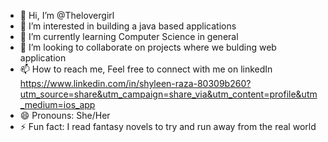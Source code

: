 - 👋 Hi, I’m @Thelovergirl
- 👀 I’m interested in building a java based applications 
- 🌱 I’m currently learning Computer Science in general
- 💞️ I’m looking to collaborate on projects where we bulding web application
- 📫 How to reach me, Feel free to connect with me on linkedIn https://www.linkedin.com/in/shyleen-raza-80309b260?utm_source=share&utm_campaign=share_via&utm_content=profile&utm_medium=ios_app
- 😄 Pronouns: She/Her
- ⚡ Fun fact: I read fantasy novels to try and run away from the real world

<!---
Thelovergirl/Thelovergirl is a ✨ special ✨ repository because its `README.md` (this file) appears on your GitHub profile.
You can click the Preview link to take a look at your changes.
--->
